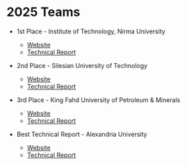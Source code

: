 # 2025 Teams

- 1st Place - Institute of Technology, Nirma University
  - [Website](https://www.google.com/url?q=https://teamarrow.in/&sa=D&source=editors&ust=1759836571254352&usg=AOvVaw09263IO5Ff9zVIIj-7LtYA)
  - [Technical Report](https://www.google.com/url?q=https://drive.google.com/file/d/1RWHb_JrGzPkUhCafifMleHUMr6-nfwVC/view?usp%3Ddrive_link&sa=D&source=editors&ust=1759836571254654&usg=AOvVaw3NmXLTP208W-7hmEjdFRaK)

- 2nd Place - Silesian University of Technology
  - [Website](https://www.google.com/url?q=https://high-flyers.polsl.pl/suas&sa=D&source=editors&ust=1759836277810118&usg=AOvVaw1_7YNIm0LDEbZ5DnZO4A_s)
  - [Technical Report](https://www.google.com/url?q=https://drive.google.com/file/d/1pMOCiYaxBsQaqSbqFpZssFFZ-LuHAKk7/view?usp%3Ddrive_link&sa=D&source=editors&ust=1759836277810632&usg=AOvVaw22FBCe1AHzhvqIwKgLC_pW)

- 3rd Place - King Fahd University of Petroleum & Minerals
  - [Website](https://www.google.com/url?q=https://uas2030.github.io/&sa=D&source=editors&ust=1759836277752286&usg=AOvVaw2Y5UxbK5CD0TID5LHpqotI)
  - [Technical Report](https://www.google.com/url?q=https://drive.google.com/file/d/1CGGWnzn3EFyLGnkE7p6syhElnOXKSQb9/view?usp%3Ddrive_link&sa=D&source=editors&ust=1759836277752719&usg=AOvVaw3U_OnsU-IlMzhV5Bg7O5Yx)

- Best Technical Report - Alexandria University
  - [Website](https://www.google.com/url?q=https://alex-eagles.com/&sa=D&source=editors&ust=1759836571215150&usg=AOvVaw3OYi5e1a6J3Z5uyub8xabG)
  - [Technical Report](https://www.google.com/url?q=https://drive.google.com/file/d/13hv4PKufLvFqDr2QSMd-yGtsVbxLaRaK/view?usp%3Ddrive_link&sa=D&source=editors&ust=1759836571215395&usg=AOvVaw0irO6VGAg6Hsm8_nNMd7Dw)
